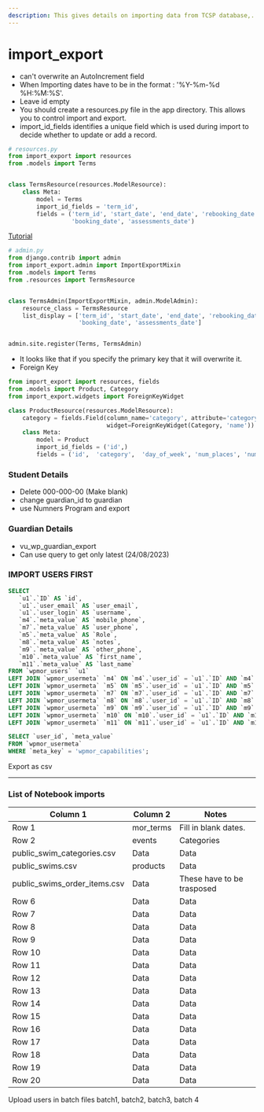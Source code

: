 ```yaml
---
description: This gives details on importing data from TCSP database,.
---
```


# import\_export

* can't overwrite an AutoIncrement field
* When Importing dates have to be in the format : '%Y-%m-%d %H:%M:%S'.
* Leave id empty
* You should create a resources.py file in the app directory. This allows you to control import and export.
* import\_id\_fields identifies a unique field which is used during import to decide whether to update or add a record.

```Python
# resources.py
from import_export import resources
from .models import Terms


class TermsResource(resources.ModelResource):
    class Meta:
        model = Terms
        import_id_fields = 'term_id',
        fields = ('term_id', 'start_date', 'end_date', 'rebooking_date',
                  'booking_date', 'assessments_date')
```

[Tutorial](https://www.letscodemore.com/blog/django-import-export-from-basic-to-advance/)

```Python
# admin.py
from django.contrib import admin
from import_export.admin import ImportExportMixin
from .models import Terms
from .resources import TermsResource


class TermsAdmin(ImportExportMixin, admin.ModelAdmin):
    resource_class = TermsResource
    list_display = ['term_id', 'start_date', 'end_date', 'rebooking_date',
                    'booking_date', 'assessments_date']


admin.site.register(Terms, TermsAdmin)
```

* It looks like that if you specify the primary key that it will overwrite it.
* Foreign Key

```Python
from import_export import resources, fields
from .models import Product, Category
from import_export.widgets import ForeignKeyWidget

class ProductResource(resources.ModelResource):
    category = fields.Field(column_name='category', attribute='category',
                            widget=ForeignKeyWidget(Category, 'name'))
    class Meta:
        model = Product
        import_id_fields = ('id',)
        fields = ('id',  'category',  'day_of_week', 'num_places', 'num_weeks', 'price',)
```

### Student Details

* Delete 000-000-00 (Make blank)
* change guardian\_id to guardian
* use Numners Program and export

### Guardian Details

* vu\_wp\_guardian\_export
* Can use query to get only latest (24/08/2023)

### IMPORT USERS FIRST

```sql
SELECT
   `u1`.`ID` AS `id`,
   `u1`.`user_email` AS `user_email`,
   `u1`.`user_login` AS `username`,
   `m4`.`meta_value` AS `mobile_phone`,
   `m7`.`meta_value` AS `user_phone`,
   `m5`.`meta_value` AS `Role`,
   `m8`.`meta_value` AS `notes`,
   `m9`.`meta_value` AS `other_phone`,
   `m10`.`meta_value` AS `first_name`,
   `m11`.`meta_value` AS `last_name`
FROM `wpmor_users` `u1`
LEFT JOIN `wpmor_usermeta` `m4` ON `m4`.`user_id` = `u1`.`ID` AND `m4`.`meta_key` = 'mobile'
LEFT JOIN `wpmor_usermeta` `m5` ON `m5`.`user_id` = `u1`.`ID` AND `m5`.`meta_key` = 'wpmor_capabilities'
LEFT JOIN `wpmor_usermeta` `m7` ON `m7`.`user_id` = `u1`.`ID` AND `m7`.`meta_key` = 'user_phone'
LEFT JOIN `wpmor_usermeta` `m8` ON `m8`.`user_id` = `u1`.`ID` AND `m8`.`meta_key` = 'description'
LEFT JOIN `wpmor_usermeta` `m9` ON `m9`.`user_id` = `u1`.`ID` AND `m9`.`meta_key` = 'billing_phone'
LEFT JOIN `wpmor_usermeta` `m10` ON `m10`.`user_id` = `u1`.`ID` AND `m10`.`meta_key` = 'first_name'
LEFT JOIN `wpmor_usermeta` `m11` ON `m11`.`user_id` = `u1`.`ID` AND `m11`.`meta_key` = 'last_name';
```

```sql
SELECT `user_id`, `meta_value` 
FROM `wpmor_usermeta` 
WHERE `meta_key` = 'wpmor_capabilities';
```

Export as csv

***

### List of Notebook imports

| Column 1                        | Column 2   | Notes                      |
| ------------------------------- | ---------- | -------------------------- |
| Row 1                           | mor\_terms | Fill in blank dates.       |
| Row 2                           | events     | Categories                 |
| public\_swim\_categories.csv    | Data       | Data                       |
| public\_swims.csv               | products   | Data                       |
| public\_swims\_order\_items.csv | Data       | These have to be trasposed |
| Row 6                           | Data       | Data                       |
| Row 7                           | Data       | Data                       |
| Row 8                           | Data       | Data                       |
| Row 9                           | Data       | Data                       |
| Row 10                          | Data       | Data                       |
| Row 11                          | Data       | Data                       |
| Row 12                          | Data       | Data                       |
| Row 13                          | Data       | Data                       |
| Row 14                          | Data       | Data                       |
| Row 15                          | Data       | Data                       |
| Row 16                          | Data       | Data                       |
| Row 17                          | Data       | Data                       |
| Row 18                          | Data       | Data                       |
| Row 19                          | Data       | Data                       |
| Row 20                          | Data       | Data                       |

Upload users in batch files batch1, batch2, batch3, batch 4
